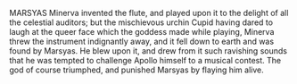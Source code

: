 MARSYAS
  Minerva invented the flute, and played upon it to the delight of all
  the celestial auditors; but the mischievous urchin Cupid having
  dared to laugh at the queer face which the goddess made while playing,
  Minerva threw the instrument indignantly away, and it fell down to
  earth and was found by Marsyas. He blew upon it, and drew from it such
  ravishing sounds that he was tempted to challenge Apollo himself to
  a musical contest. The god of course triumphed, and punished Marsyas
  by flaying him alive.